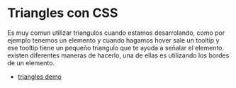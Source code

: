 # Triangles con CSS

Es muy comun utilizar triangulos cuando estamos desarrolando, como por ejemplo tenemos un elemento y cuando hagamos hover sale un tooltip y ese tooltip tiene un pequeño triangulo que te ayuda a señalar el elemento.
existen diferentes maneras de hacerlo, una de ellas es utilizando los bordes de un elemento.

- [triangles demo](https://youtu.be/Zd2xjVtIFj8)
